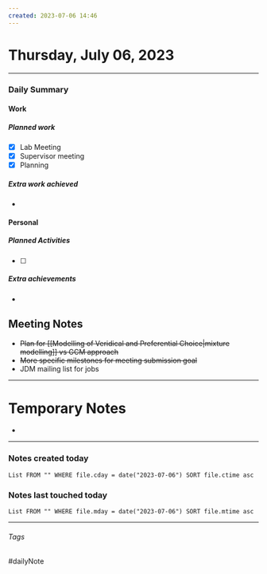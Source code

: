 ```yaml
---
created: 2023-07-06 14:46
---
```


# Thursday, July 06, 2023

---

### Daily Summary

#### Work

##### Planned work

- [x] Lab Meeting
- [x] Supervisor meeting
- [x] Planning

##### Extra work achieved

-  

#### Personal

##### Planned Activities

- [ ] 

##### Extra achievements

-  

## Meeting Notes

* ~~Plan for [[Modelling of Veridical and Preferential Choice|mixture modelling]] vs GCM approach~~
* ~~More specific milestones for meeting submission goal~~
* JDM mailing list for jobs

---

# Temporary Notes

- 

---
### Notes created today
```dataview
List FROM "" WHERE file.cday = date("2023-07-06") SORT file.ctime asc
```

### Notes last touched today
```dataview
List FROM "" WHERE file.mday = date("2023-07-06") SORT file.mtime asc
```
---

###### Tags

#dailyNote
